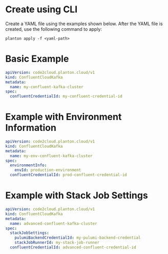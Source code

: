 # Create using CLI

Create a YAML file using the examples shown below. After the YAML file is created, use the following command to apply:

```shell
planton apply -f <yaml-path>
```

# Basic Example

```yaml
apiVersion: code2cloud.planton.cloud/v1
kind: ConfluentCloudKafka
metadata:
  name: my-confluent-kafka-cluster
spec:
  confluentCredentialId: my-confluent-credential-id
```

# Example with Environment Information

```yaml
apiVersion: code2cloud.planton.cloud/v1
kind: ConfluentCloudKafka
metadata:
  name: my-env-confluent-kafka-cluster
spec:
  environmentInfo:
    envId: production-environment
  confluentCredentialId: prod-confluent-credential-id
```

# Example with Stack Job Settings

```yaml
apiVersion: code2cloud.planton.cloud/v1
kind: ConfluentCloudKafka
metadata:
  name: advanced-confluent-kafka-cluster
spec:
  stackJobSettings:
    pulumiBackendCredentialId: my-pulumi-backend-credential
    stackJobRunnerId: my-stack-job-runner
  confluentCredentialId: advanced-confluent-credential-id
```

